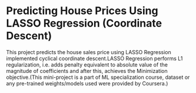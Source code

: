 # Predicting House Prices Using LASSO Regression (Coordinate Descent)

This project predicts the house sales price using LASSO Regression implemented cyclical coordinate descent.LASSO Regression performs L1 regularization, i.e. adds penalty equivalent to absolute value of the magnitude of coefficients
and after this, achieves the Minimization objective.(This mini-project is a part of ML specialization course, dataset or any pre-trained weights/models used were provided by Coursera.)
